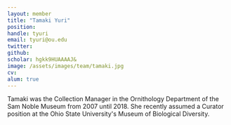 ```yaml
---
layout: member
title: "Tamaki Yuri"
position:
handle: tyuri
email: tyuri@ou.edu
twitter:
github:
scholar: hgkk9HUAAAAJ&
image: /assets/images/team/tamaki.jpg
cv:
alum: true
---
```


Tamaki was the Collection Manager in the Ornithology Department of the Sam Noble Museum from 2007 until 2018. She recently assumed a Curator position at the Ohio State University's Museum of Biological Diversity.
